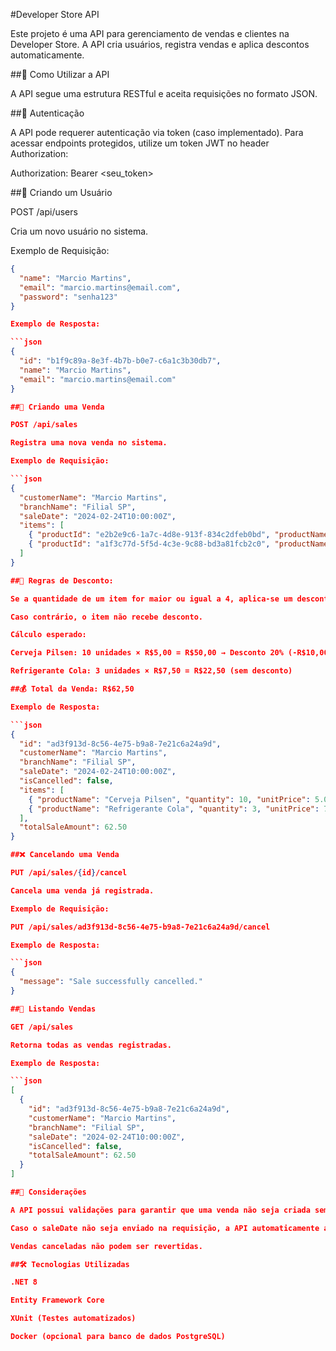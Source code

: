 #Developer Store API

Este projeto é uma API para gerenciamento de vendas e clientes na Developer Store. A API cria usuários, registra vendas e aplica descontos automaticamente.

##🚀 Como Utilizar a API

A API segue uma estrutura RESTful e aceita requisições no formato JSON.

##🔐 Autenticação

A API pode requerer autenticação via token (caso implementado). Para acessar endpoints protegidos, utilize um token JWT no header Authorization:

Authorization: Bearer <seu_token>

##🧑 Criando um Usuário

POST /api/users

Cria um novo usuário no sistema.

Exemplo de Requisição:

```json
{
  "name": "Marcio Martins",
  "email": "marcio.martins@email.com",
  "password": "senha123"
}

Exemplo de Resposta:

```json
{
  "id": "b1f9c89a-8e3f-4b7b-b0e7-c6a1c3b30db7",
  "name": "Marcio Martins",
  "email": "marcio.martins@email.com"
}

##🛒 Criando uma Venda

POST /api/sales

Registra uma nova venda no sistema.

Exemplo de Requisição:

```json
{
  "customerName": "Marcio Martins",
  "branchName": "Filial SP",
  "saleDate": "2024-02-24T10:00:00Z",
  "items": [
    { "productId": "e2b2e9c6-1a7c-4d8e-913f-834c2dfeb0bd", "productName": "Cerveja Pilsen", "quantity": 10, "unitPrice": 5.00 },
    { "productId": "a1f3c77d-5f5d-4c3e-9c88-bd3a81fcb2c0", "productName": "Refrigerante", "quantity": 3, "unitPrice": 7.50 }
  ]
}

##📌 Regras de Desconto:

Se a quantidade de um item for maior ou igual a 4, aplica-se um desconto de 20% no valor total desse item.

Caso contrário, o item não recebe desconto.

Cálculo esperado:

Cerveja Pilsen: 10 unidades × R$5,00 = R$50,00 → Desconto 20% (-R$10,00) → R$40,00

Refrigerante Cola: 3 unidades × R$7,50 = R$22,50 (sem desconto)

##💰 Total da Venda: R$62,50

Exemplo de Resposta:

```json
{
  "id": "ad3f913d-8c56-4e75-b9a8-7e21c6a24a9d",
  "customerName": "Marcio Martins",
  "branchName": "Filial SP",
  "saleDate": "2024-02-24T10:00:00Z",
  "isCancelled": false,
  "items": [
    { "productName": "Cerveja Pilsen", "quantity": 10, "unitPrice": 5.00, "discount": 10.00, "totalItemAmount": 40.00 },
    { "productName": "Refrigerante Cola", "quantity": 3, "unitPrice": 7.50, "discount": 0.00, "totalItemAmount": 22.50 }
  ],
  "totalSaleAmount": 62.50
}

##❌ Cancelando uma Venda

PUT /api/sales/{id}/cancel

Cancela uma venda já registrada.

Exemplo de Requisição:

PUT /api/sales/ad3f913d-8c56-4e75-b9a8-7e21c6a24a9d/cancel

Exemplo de Resposta:

```json
{
  "message": "Sale successfully cancelled."
}

##📜 Listando Vendas

GET /api/sales

Retorna todas as vendas registradas.

Exemplo de Resposta:

```json
[
  {
    "id": "ad3f913d-8c56-4e75-b9a8-7e21c6a24a9d",
    "customerName": "Marcio Martins",
    "branchName": "Filial SP",
    "saleDate": "2024-02-24T10:00:00Z",
    "isCancelled": false,
    "totalSaleAmount": 62.50
  }
]

##📌 Considerações

A API possui validações para garantir que uma venda não seja criada sem itens e que os campos obrigatórios não estejam vazios.

Caso o saleDate não seja enviado na requisição, a API automaticamente assume a data atual.

Vendas canceladas não podem ser revertidas.

##🛠 Tecnologias Utilizadas

.NET 8

Entity Framework Core

XUnit (Testes automatizados)

Docker (opcional para banco de dados PostgreSQL)


